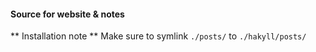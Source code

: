 
#### Source for website & notes

** Installation note **
Make sure to symlink `./posts/` to `./hakyll/posts/`
